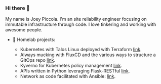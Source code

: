 ### Hi there 👋

My name is Joey Piccola. I'm an site reliability engineer focusing on immutable infrastructure through code. I love tinkering and working with awesome people.

- 🔭  Homelab projects:

  - Kubernetes with Talos Linux deployed with Terraform [link](https://github.com/joeypiccola/k8s_home/blob/main/terraform/main.tf).
  - Always mucking with FluxCD and the various ways to structure a GitOps repo [link](https://github.com/joeypiccola/k8s_home/tree/main/kubernetes).
  - Kyverno for Kubernetes policy management [link](https://github.com/joeypiccola/k8s_home/tree/main/kubernetes/infrastructure/cluster/kyverno/policies).
  - APIs written in Python leveraging Flask-RESTful [link](https://github.com/joeypiccola/homelab/tree/master/python/owm_api).
  - Network as code facilitated with Ansible: [link](https://github.com/joeypiccola/homelab/tree/master/ansible/roles/network/tasks).
